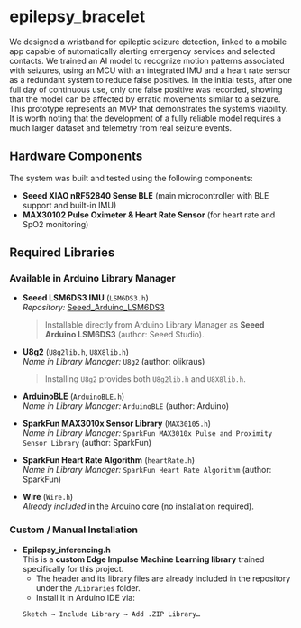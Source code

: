 # epilepsy_bracelet

We designed a wristband for epileptic seizure detection, linked to a mobile app capable of automatically alerting emergency services and selected contacts. We trained an AI model to recognize motion patterns associated with seizures, using an MCU with an integrated IMU and a heart rate sensor as a redundant system to reduce false positives.
In the initial tests, after one full day of continuous use, only one false positive was recorded, showing that the model can be affected by erratic movements similar to a seizure. This prototype represents an MVP that demonstrates the system’s viability. It is worth noting that the development of a fully reliable model requires a much larger dataset and telemetry from real seizure events.

## Hardware Components

The system was built and tested using the following components:

- **Seeed XIAO nRF52840 Sense BLE** (main microcontroller with BLE support and built-in IMU)  
- **MAX30102 Pulse Oximeter & Heart Rate Sensor** (for heart rate and SpO2 monitoring)

## Required Libraries

### Available in Arduino Library Manager
- **Seeed LSM6DS3 IMU** (`LSM6DS3.h`)  
  *Repository:* [Seeed_Arduino_LSM6DS3](https://github.com/Seeed-Studio/Seeed_Arduino_LSM6DS3)  
  > Installable directly from Arduino Library Manager as **Seeed Arduino LSM6DS3** (author: Seeed Studio).

- **U8g2** (`U8g2lib.h`, `U8X8lib.h`)  
  *Name in Library Manager:* `U8g2` (author: olikraus)  
  > Installing `U8g2` provides both `U8g2lib.h` and `U8X8lib.h`.

- **ArduinoBLE** (`ArduinoBLE.h`)  
  *Name in Library Manager:* `ArduinoBLE` (author: Arduino)

- **SparkFun MAX3010x Sensor Library** (`MAX30105.h`)  
  *Name in Library Manager:* `SparkFun MAX3010x Pulse and Proximity Sensor Library` (author: SparkFun)

- **SparkFun Heart Rate Algorithm** (`heartRate.h`)  
  *Name in Library Manager:* `SparkFun Heart Rate Algorithm` (author: SparkFun)

- **Wire** (`Wire.h`)  
  *Already included* in the Arduino core (no installation required).

### Custom / Manual Installation
- **Epilepsy_inferencing.h**  
  This is a **custom Edge Impulse Machine Learning library** trained specifically for this project.  
  - The header and its library files are already included in the repository under the `/Libraries` folder.
  - Install it in Arduino IDE via:  
  ```
  Sketch → Include Library → Add .ZIP Library…
  ```
